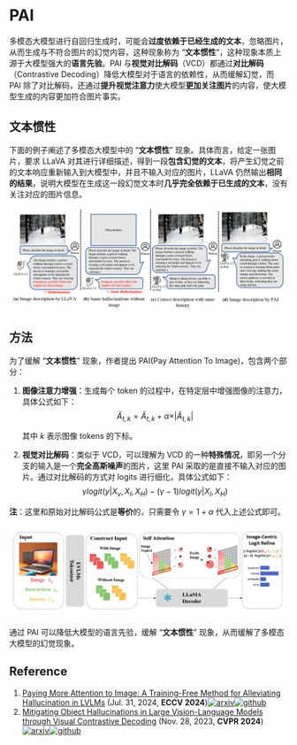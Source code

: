 # PAI

多模态大模型进行自回归生成时，可能会**过度依赖于已经生成的文本**，忽略图片，从而生成与不符合图片的幻觉内容，这种现象称为 “**文本惯性**“，这种现象本质上源于大模型强大的**语言先验**。PAI 与**视觉对比解码**（VCD）都通过**对比解码**（Contrastive Decoding）降低大模型对于语言的依赖性，从而缓解幻觉，而 PAI 除了对比解码，还通过**提升视觉注意力**使大模型**更加关注图片**的内容，使大模型生成的内容更加符合图片事实。



## 文本惯性

下面的例子阐述了多模态大模型中的 “**文本惯性**” 现象。具体而言，给定一张图片，要求 LLaVA 对其进行详细描述，得到一段**包含幻觉的文本**，将产生幻觉之前的文本响应重新输入到大模型中，并且不输入对应的图片，LLaVA 仍然输出**相同的结果**，说明大模型在生成这一段幻觉文本时**几乎完全依赖于已生成的文本**，没有关注对应的图片信息。

![text inertia examle](./assets/PAI-text-inertia-exapmle.png)



## 方法

为了缓解 “**文本惯性**” 现象，作者提出 PAI(Pay Attention To Image)，包含两个部分：

1. **图像注意力增强**：生成每个 token 的过程中，在特定层中增强图像的注意力，具体公式如下：
   $$
   \widetilde{A}_{t,k}=\widetilde{A}_{t,k}+\alpha\times\vert\widetilde{A}_{t,k}\vert
   $$
   
   其中 $k$ 表示图像 tokens 的下标。
   
2. **视觉对比解码**：类似于 VCD，可以理解为 VCD 的一种**特殊情况**，即另一个分支的输入是一个**完全高斯噪声**的图片，这里 PAI 采取的是直接不输入对应的图片。通过对比解码的方式对 logits 进行细化，具体公式如下：
   $$
   \gamma logit(y\vert X_v,X_I,X_H)-(\gamma-1)logit(y\vert X_I,X_H)
   $$
   

**注**：这里和原始对比解码公式是**等价**的，只需要令 $\gamma=1+\alpha$ 代入上述公式即可。

![PAI](./assets/PAI.png)

通过 PAI 可以降低大模型的语言先验，缓解 “**文本惯性**” 现象，从而缓解了多模态大模型的幻觉现象。

## Reference

1. [Paying More Attention to Image: A Training-Free Method for Alleviating Hallucination in LVLMs](https://arxiv.org/abs/2407.21771v1) (Jul. 31, 2024, **ECCV 2024**)[![arxiv](https://img.shields.io/badge/arXiv-b31b1b.svg)](https://arxiv.org/abs/2407.21771v1)[![github](https://img.shields.io/github/stars/LALBJ/PAI)](https://github.com/LALBJ/PAI)
2. [Mitigating Object Hallucinations in Large Vision-Language Models through Visual Contrastive Decoding](https://arxiv.org/abs/2311.16922) (Nov. 28, 2023, **CVPR 2024**)[![arxiv](https://img.shields.io/badge/arXiv-b31b1b.svg)](https://arxiv.org/abs/2311.16922)[![github](https://img.shields.io/github/stars/DAMO-NLP-SG/VCD)](https://github.com/DAMO-NLP-SG/VCD)

